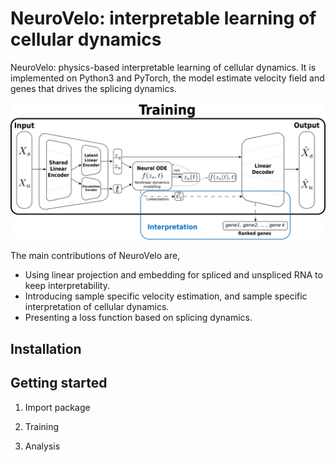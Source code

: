 # NeuroVelo: interpretable learning of cellular dynamics
NeuroVelo: physics-based interpretable learning of cellular dynamics. It is implemented on Python3 and PyTorch, the model estimate velocity field and genes that drives the splicing dynamics.

![Model](https://github.com/idriskb/NeuroVelo/blob/main/figures/model_final.png?raw=true)

The main contributions of NeuroVelo are,

- Using linear projection and embedding for spliced and unspliced RNA to keep interpretability.
- Introducing sample specific velocity estimation, and sample specific interpretation of cellular dynamics.
- Presenting a loss function based on splicing dynamics.

## Installation

## Getting started

1. Import package

1. Training

1. Analysis
